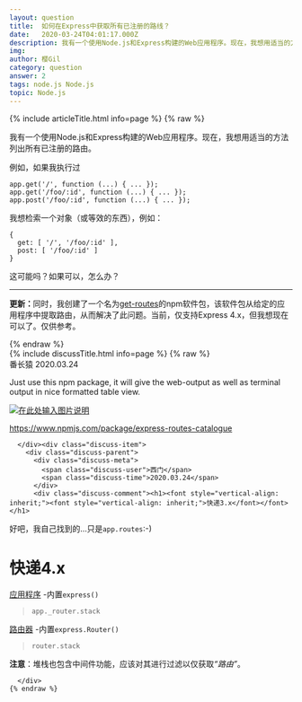 ```yaml
---
layout: question
title:  如何在Express中获取所有已注册的路线？
date:   2020-03-24T04:01:17.000Z
description: 我有一个使用Node.js和Express构建的Web应用程序。现在，我想用适当的方法列出所有已注册的路由。例如，如果我执行过app.get('/...
img: 
author: 樱Gil
category: question
answer: 2
tags: node.js Node.js
topic: Node.js
---
```

<div class="article-root">
  <div class="article">
    {% include articleTitle.html info=page %}
    {% raw %}
    <div class="article-content"><p><font style="vertical-align: inherit;"><font style="vertical-align: inherit;">我有一个使用Node.js和Express构建的Web应用程序。</font><font style="vertical-align: inherit;">现在，我想用适当的方法列出所有已注册的路由。</font></font></p>

<p><font style="vertical-align: inherit;"><font style="vertical-align: inherit;">例如，如果我执行过</font></font></p>

<pre><code>app.get('/', function (...) { ... });<font></font>
app.get('/foo/:id', function (...) { ... });<font></font>
app.post('/foo/:id', function (...) { ... });<font></font>
</code></pre>

<p><font style="vertical-align: inherit;"><font style="vertical-align: inherit;">我想检索一个对象（或等效的东西），例如：</font></font></p>

<pre><code>{<font></font>
  get: [ '/', '/foo/:id' ],<font></font>
  post: [ '/foo/:id' ]<font></font>
}<font></font>
</code></pre>

<p><font style="vertical-align: inherit;"><font style="vertical-align: inherit;">这可能吗？如果可以，怎么办？</font></font></p>

<hr>

<p><strong><font style="vertical-align: inherit;"><font style="vertical-align: inherit;">更新：</font></font></strong><font style="vertical-align: inherit;"><font style="vertical-align: inherit;">同时，我创建了一个名为</font></font><a href="https://www.npmjs.com/package/get-routes" rel="noreferrer"><font style="vertical-align: inherit;"><font style="vertical-align: inherit;">get-routes</font></font></a><font style="vertical-align: inherit;"><font style="vertical-align: inherit;">的npm软件包，该软件包</font><font style="vertical-align: inherit;">从给定的应用程序中提取路由，从而解决了此问题。</font><font style="vertical-align: inherit;">当前，仅支持Express 4.x，但我想现在可以了。</font><font style="vertical-align: inherit;">仅供参考。</font></font></p></div>
    {% endraw %}
  </div>

  <div class="discuss-wrapper">
    {% include discussTitle.html info=page %}
    {% raw %}
    <div class="discuss-item">
        <div class="discuss-parent">
          <div class="discuss-meta">
            <span class="discuss-user">番长猿</span>
            <span class="discuss-time">2020.03.24</span>
          </div>
          <div class="discuss-comment"><p>Just use this npm package, it will give the web-output as well as terminal output in nice formatted table view.</p>

<p><a href="https://i.stack.imgur.com/iNnKn.png" rel="nofollow noreferrer"><img src="https://i.stack.imgur.com/iNnKn.png" alt="在此处输入图片说明"></a></p>

<p><a href="https://www.npmjs.com/package/express-routes-catalogue" rel="nofollow noreferrer">https://www.npmjs.com/package/express-routes-catalogue</a></p></div>
        </div>
        
      </div><div class="discuss-item">
        <div class="discuss-parent">
          <div class="discuss-meta">
            <span class="discuss-user">西门</span>
            <span class="discuss-time">2020.03.24</span>
          </div>
          <div class="discuss-comment"><h1><font style="vertical-align: inherit;"><font style="vertical-align: inherit;">快递3.x</font></font></h1>

<p><font style="vertical-align: inherit;"><font style="vertical-align: inherit;">好吧，我自己找到的...只是</font></font><code>app.routes</code><font style="vertical-align: inherit;"><font style="vertical-align: inherit;">:-)</font></font></p>

<h1><font style="vertical-align: inherit;"><font style="vertical-align: inherit;">快递4.x</font></font></h1>

<p><a href="http://expressjs.com/4x/api.html#express"><font style="vertical-align: inherit;"><font style="vertical-align: inherit;">应用程序</font></font></a><font style="vertical-align: inherit;"><font style="vertical-align: inherit;"> -内置</font></font><code>express()</code></p>

<blockquote>
  <p><code>app._router.stack</code></p>
</blockquote>

<p><a href="http://expressjs.com/4x/api.html#router"><font style="vertical-align: inherit;"><font style="vertical-align: inherit;">路由器</font></font></a><font style="vertical-align: inherit;"><font style="vertical-align: inherit;"> -内置</font></font><code>express.Router()</code></p>

<blockquote>
  <p><code>router.stack</code></p>
</blockquote>

<p><strong><font style="vertical-align: inherit;"><font style="vertical-align: inherit;">注意</font></font></strong><font style="vertical-align: inherit;"><font style="vertical-align: inherit;">：堆栈也包含中间件功能，应该对其进行过滤以</font><font style="vertical-align: inherit;">仅</font><font style="vertical-align: inherit;">获取</font></font><em><font style="vertical-align: inherit;"><font style="vertical-align: inherit;">“路由”</font></font></em><font style="vertical-align: inherit;"><font style="vertical-align: inherit;">。</font></font></p></div>
        </div>
        
      </div>
    {% endraw %}
  </div>
<div>
